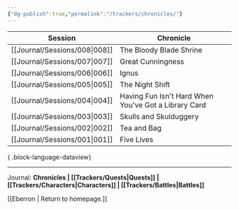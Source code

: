 ```yaml
---
{"dg-publish":true,"permalink":"/trackers/chronicles/"}
---
```


| Session                          | Chronicle                                            |
| -------------------------------- | ---------------------------------------------------- |
| [[Journal/Sessions/008\|008]] | The Bloody Blade Shrine                              |
| [[Journal/Sessions/007\|007]] | Great Cunningness                                    |
| [[Journal/Sessions/006\|006]] | Ignus                                                |
| [[Journal/Sessions/005\|005]] | The Night Shift                                      |
| [[Journal/Sessions/004\|004]] | Having Fun Isn't Hard When You've Got a Library Card |
| [[Journal/Sessions/003\|003]] | Skulls and Skulduggery                               |
| [[Journal/Sessions/002\|002]] | Tea and Bag                                          |
| [[Journal/Sessions/001\|001]] | Five Lives                                           |

{ .block-language-dataview}

---

Journal: **Chronicles | [[Trackers/Quests\|Quests]] |  [[Trackers/Characters\|Characters]] | [[Trackers/Battles\|Battles]]**

[[Eberron \| Return to homepage.]]